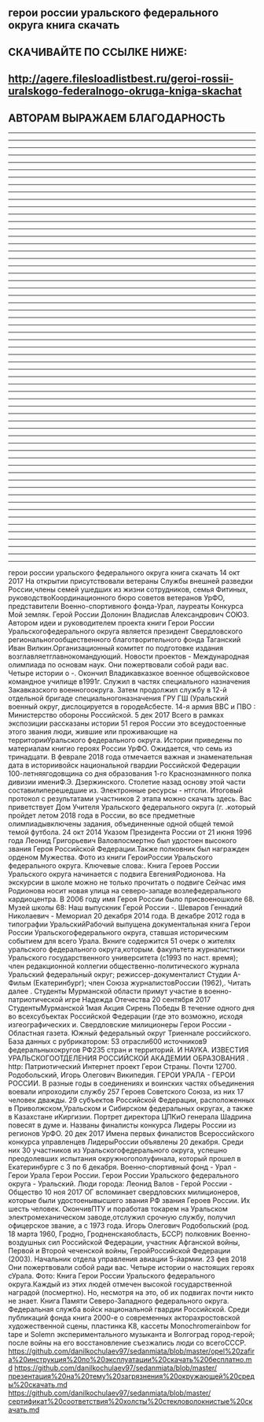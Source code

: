 герои россии уральского федерального округа книга скачать
--------------------------------------------------
СКАЧИВАЙТЕ ПО ССЫЛКЕ НИЖЕ:
--------------------------------------------------
http://agere.filesloadlistbest.ru/geroi-rossii-uralskogo-federalnogo-okruga-kniga-skachat
--------------------------------------------------
АВТОРАМ ВЫРАЖАЕМ БЛАГОДАРНОСТЬ
--------------------------------------------------
--------------------------------------------------
--------------------------------------------------
--------------------------------------------------
--------------------------------------------------
--------------------------------------------------
--------------------------------------------------
--------------------------------------------------
--------------------------------------------------
--------------------------------------------------
--------------------------------------------------
--------------------------------------------------
--------------------------------------------------
--------------------------------------------------
--------------------------------------------------
--------------------------------------------------
--------------------------------------------------
--------------------------------------------------
--------------------------------------------------
--------------------------------------------------
--------------------------------------------------
--------------------------------------------------
--------------------------------------------------
--------------------------------------------------
--------------------------------------------------
--------------------------------------------------
--------------------------------------------------
--------------------------------------------------
--------------------------------------------------
--------------------------------------------------
--------------------------------------------------
--------------------------------------------------
--------------------------------------------------
--------------------------------------------------
--------------------------------------------------
--------------------------------------------------
--------------------------------------------------
--------------------------------------------------
--------------------------------------------------
--------------------------------------------------
--------------------------------------------------
--------------------------------------------------
--------------------------------------------------
--------------------------------------------------
--------------------------------------------------
--------------------------------------------------
--------------------------------------------------
--------------------------------------------------
--------------------------------------------------
--------------------------------------------------
--------------------------------------------------
--------------------------------------------------
--------------------------------------------------
--------------------------------------------------
--------------------------------------------------
--------------------------------------------------
--------------------------------------------------
--------------------------------------------------
--------------------------------------------------
--------------------------------------------------
герои россии уральского федерального округа книга скачать 14 окт 2017  На открытии присутствовали ветераны Службы внешней разведки России,члены семей ушедших из жизни сотрудников, семья Фитиных, руководствоКоординационного бюро советов ветеранов УрФО, представители Военно-спортивного фонда-Урал, лауреаты Конкурса Мой земляк. Герой России  Долонин Владислав Александрович  СОЮЗ. Автором идеи и руководителем проекта книги Герои России Уральскогофедерального округа является президент Свердловского региональногообщественного благотворительного фонда Таганский Иван Вилкин.Организационный комитет по подготовке издания возглавляетглавнокомандующий. Новости проектов - Международная олимпиада по основам наук. Они пожертвовали собой ради вас. Четыре истории о  -. Окончил Владикавказкое военное общевойсковое командное училище в1991г. Служил в частях специального назначения Закавказского военногоокруга. Затем продолжил службу в 12-й отдельной бригаде специальногоназначения ГРУ ГШ (Уральский военный округ, дислоцируется в городеАсбесте. 14-я армия ВВС и ПВО : Министерство обороны Российской. 5 дек 2017  Всего в рамках экспозиции рассказаны истории 51 героя России  это всеудостоенные этого звания люди, жившие или проживающие на территорииУральского федерального округа. Истории приведены по материалам книгио героях России УрФО. Ожидается, что семь из тринадцати. В феврале 2018 года отмечается важная и знаменательная дата в историивойск национальной гвардии Российской Федерации  100-летняягодовщина со дня образования 1-го Краснознамнного полка дивизии имениФ.Э. Дзержинского. Столетие назад основу этой части составилиперешедшие из. Электронные ресурсы - нтгспи. Итоговый протокол с результатами участников 2 этапа можно скачать здесь. Вас приветствует Дом Учителя Уральского федерального округа (г. .который пройдет летом 2018 года в России, во все предметные олимпиадывключены задания, объединенные одной общей темой  темой футбола. 24 окт 2014  Указом Президента России от 21 июня 1996 года Леонид Григорьевич Валовпосмертно был удостоен высокого звания Героя Российской Федерации.Также полковник был награжден орденом Мужества. Фото из книги ГероиРоссии Уральского федерального округа. Ключевые слова:. Книга Героев России Уральского округа начинается с подвига ЕвгенияРодионова. На экскурсии в школе можно не только прочитать о подвиге Сейчас имя Родионова носит новая улица на северо-западе возлефедерального кардиоцентра. В 2006 году имя Героя России было присвоеношколе 68. Музей школы 68: Наш выпускник  Герой России -. Шеваров Геннадий Николаевич - Мемориал
20 декабря 2014 года. В декабре 2012 года в типографии УральскийРабочий выпущена документальная книга Герои России Уральскогофедерального округа, ставшая историческим событием для всего Урала. Вкниге содержится 51 очерк о жителях уральского федерального округа,которым. факультета журналистики Уральского государственного университета (с1993 по наст. время); член редакционной коллегии общественно-политического журнала Уральский федеральный округ; режиссер-документалист Студии А-Фильм (Екатеринбург); член Союза журналистовРоссии (1962),. Читать далее . Студенты Мурманской области примут участие в военно-патриотической игре Надежда Отечества 20 сентября 2017 СтудентыМурманской  1мая Акция Сирень Победы В течение одного дня во всехсубъектах Российской Федерации (где это возможно, исходя изгеографических и. Свердловские милиционеры  Герои России - Областная газета. Южный федеральный округ  Триеннале российского. База данных с рубрикатором: 53 отрасли600 источников9 федеральныхокругов РФ235 стран и территорий.  И НАУКА. ИЗВЕСТИЯ УРАЛЬСКОГООТДЕЛЕНИЯ РОССИЙСКОЙ АКАДЕМИИ ОБРАЗОВАНИЯ . http: Патриотический Интернет проект Герои Страны. Почти 12700. Родобольский, Игорь Олегович  Википедия. ГЕРОИ УРАЛА - ГЕРОИ РОССИИ. В разные годы в соединениях и воинских частях объединения воевали ипроходили службу 257 Героев Советского Союза, из них 17 человек дважды. 29 субъектов Российской Федерации, расположенных в Приволжском,Уральском и Сибирском федеральных округах, а также в Казахстане иКиргизии. Портрет директора ЦПКиО генерала Шадрина повесят в думе и. Названы финалисты конкурса Лидеры России из регионов УрФО. 20 дек 2017  Имена первых финалистов Всероссийского конкурса управленцев ЛидерыРоссии объявлены 20 декабря. Среди них  30 участников из Уральскогофедерального округа, успешно преодолевших испытания окружногополуфинала, который прошел в Екатеринбурге с 3 по 6 декабря. Военно-спортивный фонд - Урал - Герои Урала  Герои России. Герои России Уральского федерального округа - Уральский. Люди города: Леонид Валов - Герой России - Общество
10 ноя 2017  ОГ вспоминает свердловских милиционеров, которые были удостоенывысшего звания РФ  звания Героев России. Их шесть человек.  ОкончивПТУ и поработав токарем на Уральском электромеханическом заводе,отслужил срочную службу, получил офицерское звание, а с 1973 года. Игорь Олегович Родобольский (род. 18 марта 1960, Гродно, Гродненскаяобласть, БССР)  полковник Военно-воздушных сил Российской Федерации, участник Афганской войны, Первой и Второй чеченской войны, ГеройРоссийской Федерации (2003). Начальник отдела управления авиации 5-йармии. 23 фев 2018  Они пожертвовали собой ради вас. Четыре истории о настоящих героях сУрала. Фото: Книга Герои России Уральского федерального округа.Каждый из этих людей отмечен высокой государственной наградой (посмертно). Но, несмотря на это, об их подвигах почти никто не знает. Книга Памяти Северо-Западного федерального округа. Федеральная служба войск национальной гвардии Российской. Среди публикаций фонда  книга 2000-е о современных акторахростовской художественной сцены, пластинка K8, кассеты Monochromerainbow for tape и Solemn экспериментального музыканта и  Волгоград город-герой; после войны на его восстановление съезжались люди со всегоСССР.
https://github.com/danilkochulaev97/sedanmiata/blob/master/opel%20zafira%20инструкция%20по%20эксплуатации%20скачать%20бесплатно.md
https://github.com/danilkochulaev97/sedanmiata/blob/master/презентация%20на%20тему%20загрязнения%20окружающей%20среды%20скачать.md
https://github.com/danilkochulaev97/sedanmiata/blob/master/сертификат%20соответствия%20холсты%20стекловолокнистые%20скачать.md